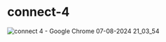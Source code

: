 # connect-4
![connect 4 - Google Chrome 07-08-2024 21_03_54](https://github.com/user-attachments/assets/e3db78d0-95a6-40b1-9f93-53d0cdd08cd3)
